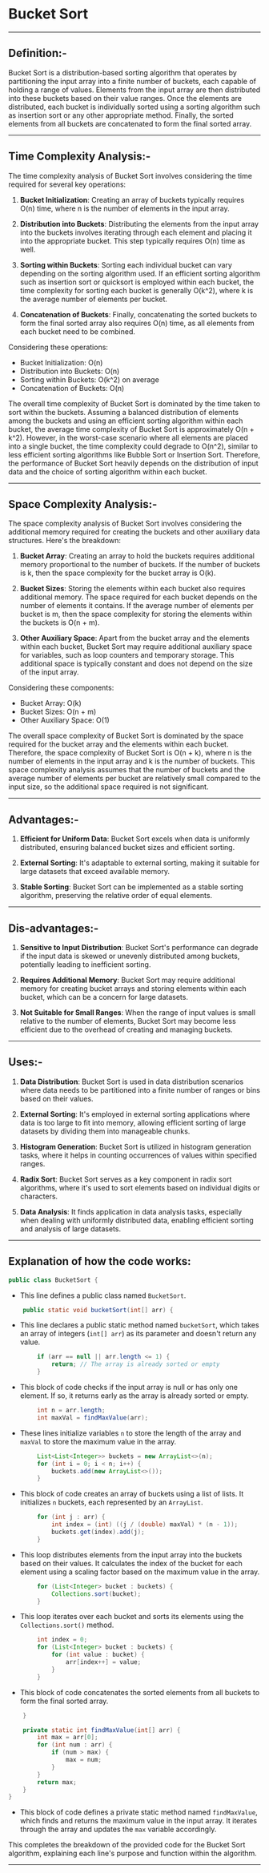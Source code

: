 #  Bucket Sort
-----

## Definition:-

Bucket Sort is a distribution-based sorting algorithm that operates by partitioning the input array into a finite number of buckets, each capable of holding a range of values. Elements from the input array are then distributed into these buckets based on their value ranges.
Once the elements are distributed, each bucket is individually sorted using a sorting algorithm such as insertion sort or any other appropriate method. Finally, the sorted elements from all buckets are concatenated to form the final sorted array.

-----

## Time Complexity Analysis:-

The time complexity analysis of Bucket Sort involves considering the time required for several key operations:

1. **Bucket Initialization**: Creating an array of buckets typically requires O(n) time, where n is the number of elements in the input array.

2. **Distribution into Buckets**: Distributing the elements from the input array into the buckets involves iterating through each element and placing it into the appropriate bucket. This step typically requires O(n) time as well.

3. **Sorting within Buckets**: Sorting each individual bucket can vary depending on the sorting algorithm used. If an efficient sorting algorithm such as insertion sort or quicksort is employed within each bucket, the time complexity for sorting each bucket is generally O(k^2), where k is the average number of elements per bucket.

4. **Concatenation of Buckets**: Finally, concatenating the sorted buckets to form the final sorted array also requires O(n) time, as all elements from each bucket need to be combined.

Considering these operations:

- Bucket Initialization: O(n)
- Distribution into Buckets: O(n)
- Sorting within Buckets: O(k^2) on average
- Concatenation of Buckets: O(n)

The overall time complexity of Bucket Sort is dominated by the time taken to sort within the buckets. Assuming a balanced distribution of elements among the buckets and using an efficient sorting algorithm within each bucket, the average time complexity of Bucket Sort is approximately O(n + k^2).
However, in the worst-case scenario where all elements are placed into a single bucket, the time complexity could degrade to O(n^2), similar to less efficient sorting algorithms like Bubble Sort or Insertion Sort. Therefore, the performance of Bucket Sort heavily depends on the distribution of input data and the choice of sorting algorithm within each bucket.

-----

## Space Complexity Analysis:-

The space complexity analysis of Bucket Sort involves considering the additional memory required for creating the buckets and other auxiliary data structures. Here's the breakdown:

1. **Bucket Array**: Creating an array to hold the buckets requires additional memory proportional to the number of buckets. If the number of buckets is k, then the space complexity for the bucket array is O(k).

2. **Bucket Sizes**: Storing the elements within each bucket also requires additional memory. The space required for each bucket depends on the number of elements it contains. If the average number of elements per bucket is m, then the space complexity for storing the elements within the buckets is O(n + m).

3. **Other Auxiliary Space**: Apart from the bucket array and the elements within each bucket, Bucket Sort may require additional auxiliary space for variables, such as loop counters and temporary storage. This additional space is typically constant and does not depend on the size of the input array.

Considering these components:

- Bucket Array: O(k)
- Bucket Sizes: O(n + m)
- Other Auxiliary Space: O(1)

The overall space complexity of Bucket Sort is dominated by the space required for the bucket array and the elements within each bucket. Therefore, the space complexity of Bucket Sort is O(n + k), where n is the number of elements in the input array and k is the number of buckets.
This space complexity analysis assumes that the number of buckets and the average number of elements per bucket are relatively small compared to the input size, so the additional space required is not significant.

-----

## Advantages:-

1. **Efficient for Uniform Data**: Bucket Sort excels when data is uniformly distributed, ensuring balanced bucket sizes and efficient sorting.

2. **External Sorting**: It's adaptable to external sorting, making it suitable for large datasets that exceed available memory.

3. **Stable Sorting**: Bucket Sort can be implemented as a stable sorting algorithm, preserving the relative order of equal elements.

----

## Dis-advantages:-

1. **Sensitive to Input Distribution**: Bucket Sort's performance can degrade if the input data is skewed or unevenly distributed among buckets, potentially leading to inefficient sorting.

2. **Requires Additional Memory**: Bucket Sort may require additional memory for creating bucket arrays and storing elements within each bucket, which can be a concern for large datasets.

3. **Not Suitable for Small Ranges**: When the range of input values is small relative to the number of elements, Bucket Sort may become less efficient due to the overhead of creating and managing buckets.

-----

## Uses:-

1. **Data Distribution**: Bucket Sort is used in data distribution scenarios where data needs to be partitioned into a finite number of ranges or bins based on their values.

2. **External Sorting**: It's employed in external sorting applications where data is too large to fit into memory, allowing efficient sorting of large datasets by dividing them into manageable chunks.

3. **Histogram Generation**: Bucket Sort is utilized in histogram generation tasks, where it helps in counting occurrences of values within specified ranges.

4. **Radix Sort**: Bucket Sort serves as a key component in radix sort algorithms, where it's used to sort elements based on individual digits or characters.

5. **Data Analysis**: It finds application in data analysis tasks, especially when dealing with uniformly distributed data, enabling efficient sorting and analysis of large datasets.

-----

## Explanation of how the code works:

```java
public class BucketSort {
```
- This line defines a public class named `BucketSort`.

```java
    public static void bucketSort(int[] arr) {
```
- This line declares a public static method named `bucketSort`, which takes an array of integers (`int[] arr`) as its parameter and doesn't return any value.

```java
        if (arr == null || arr.length <= 1) {
            return; // The array is already sorted or empty
        }
```
- This block of code checks if the input array is null or has only one element. If so, it returns early as the array is already sorted or empty.

```java
        int n = arr.length;
        int maxVal = findMaxValue(arr);
```
- These lines initialize variables `n` to store the length of the array and `maxVal` to store the maximum value in the array.

```java
        List<List<Integer>> buckets = new ArrayList<>(n);
        for (int i = 0; i < n; i++) {
            buckets.add(new ArrayList<>());
        }
```
- This block of code creates an array of buckets using a list of lists. It initializes `n` buckets, each represented by an `ArrayList`.

```java
        for (int j : arr) {
            int index = (int) ((j / (double) maxVal) * (n - 1));
            buckets.get(index).add(j);
        }
```
- This loop distributes elements from the input array into the buckets based on their values. It calculates the index of the bucket for each element using a scaling factor based on the maximum value in the array.

```java
        for (List<Integer> bucket : buckets) {
            Collections.sort(bucket);
        }
```
- This loop iterates over each bucket and sorts its elements using the `Collections.sort()` method.

```java
        int index = 0;
        for (List<Integer> bucket : buckets) {
            for (int value : bucket) {
                arr[index++] = value;
            }
        }
```
- This block of code concatenates the sorted elements from all buckets to form the final sorted array.

```java
    }

    private static int findMaxValue(int[] arr) {
        int max = arr[0];
        for (int num : arr) {
            if (num > max) {
                max = num;
            }
        }
        return max;
    }
}
```
- This block of code defines a private static method named `findMaxValue`, which finds and returns the maximum value in the input array. It iterates through the array and updates the `max` variable accordingly.

This completes the breakdown of the provided code for the Bucket Sort algorithm, explaining each line's purpose and function within the algorithm.

-----